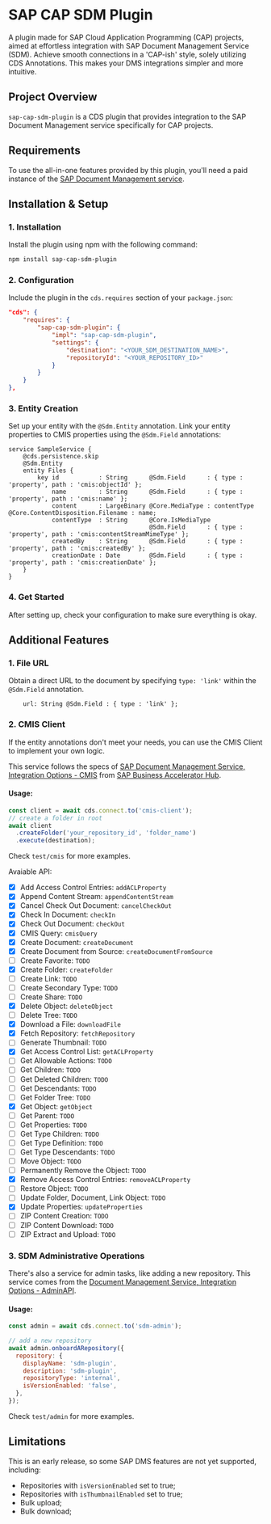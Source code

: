 # SAP CAP SDM Plugin

A plugin made for SAP Cloud Application Programming (CAP) projects, aimed at effortless integration with SAP Document Management Service (SDM). Achieve smooth connections in a 'CAP-ish' style, solely utilizing CDS Annotations. This makes your DMS integrations simpler and more intuitive.

## Project Overview

`sap-cap-sdm-plugin` is a CDS plugin that provides integration to the SAP Document Management service specifically for CAP projects.

## Requirements

To use the all-in-one features provided by this plugin, you'll need a paid instance of the [SAP Document Management service](https://help.sap.com/docs/document-management-service?locale=en-US).

## Installation & Setup

### 1. Installation

Install the plugin using npm with the following command:

```bash
npm install sap-cap-sdm-plugin
```

### 2. Configuration

Include the plugin in the `cds.requires` section of your `package.json`:

```json
"cds": {
    "requires": {
        "sap-cap-sdm-plugin": {
            "impl": "sap-cap-sdm-plugin",
            "settings": {
                "destination": "<YOUR_SDM_DESTINATION_NAME>",
                "repositoryId": "<YOUR_REPOSITORY_ID>"
            }
        }
    }
},
```

### 3. Entity Creation

Set up your entity with the `@Sdm.Entity` annotation. Link your entity properties to CMIS properties using the `@Sdm.Field` annotations:

```cds
service SampleService {
    @cds.persistence.skip
    @Sdm.Entity
    entity Files {
        key id           : String      @Sdm.Field      : { type : 'property', path : 'cmis:objectId' };
            name         : String      @Sdm.Field      : { type : 'property', path : 'cmis:name' };
            content      : LargeBinary @Core.MediaType : contentType  @Core.ContentDisposition.Filename : name;
            contentType  : String      @Core.IsMediaType
                                       @Sdm.Field      : { type : 'property', path : 'cmis:contentStreamMimeType' };
            createdBy    : String      @Sdm.Field      : { type : 'property', path : 'cmis:createdBy' };
            creationDate : Date        @Sdm.Field      : { type : 'property', path : 'cmis:creationDate' };
    }
}
```

### 4. Get Started

After setting up, check your configuration to make sure everything is okay.

## Additional Features

### 1. File URL

Obtain a direct URL to the document by specifying `type: 'link'` within the `@Sdm.Field` annotation.

```cds
    url: String @Sdm.Field : { type : 'link' };
```

### 2. CMIS Client

If the entity annotations don't meet your needs, you can use the CMIS Client to implement your own logic.

This service follows the specs of [SAP Document Management Service, Integration Options - CMIS](https://api.sap.com//package/SAPDocumentManagementServiceIntegrationOptionCMISAPI/rest) from [SAP Business Accelerator Hub](https://api.sap.com/).

#### Usage:

```javascript
const client = await cds.connect.to('cmis-client');
// create a folder in root
await client
  .createFolder('your_repository_id', 'folder_name')
  .execute(destination);
```

Check `test/cmis` for more examples.

Avaiable API:
 - [x] Add Access Control Entries: `addACLProperty`
 - [x] Append Content Stream: `appendContentStream`
 - [x] Cancel Check Out Document: `cancelCheckOut`
 - [x] Check In Document: `checkIn`
 - [x] Check Out Document: `checkOut`
 - [x] CMIS Query: `cmisQuery`
 - [x] Create Document: `createDocument`
 - [x] Create Document from Source: `createDocumentFromSource`
 - [ ] Create Favorite: `TODO`
 - [X] Create Folder: `createFolder`
 - [ ] Create Link: `TODO`
 - [ ] Create Secondary Type: `TODO`
 - [ ] Create Share: `TODO`
 - [X] Delete Object: `deleteObject`
 - [ ] Delete Tree: `TODO`
 - [X] Download a File: `downloadFile`
 - [X] Fetch Repository: `fetchRepository`
 - [ ] Generate Thumbnail: `TODO`
 - [X] Get Access Control List: `getACLProperty`
 - [ ] Get Allowable Actions: `TODO`
 - [ ] Get Children: `TODO`
 - [ ] Get Deleted Children: `TODO`
 - [ ] Get Descendants: `TODO`
 - [ ] Get Folder Tree: `TODO`
 - [X] Get Object: `getObject`
 - [ ] Get Parent: `TODO`
 - [ ] Get Properties: `TODO`
 - [ ] Get Type Children: `TODO`
 - [ ] Get Type Definition: `TODO`
 - [ ] Get Type Descendants: `TODO`
 - [ ] Move Object: `TODO`
 - [ ] Permanently Remove the Object: `TODO`
 - [X] Remove Access Control Entries: `removeACLProperty`
 - [ ] Restore Object: `TODO`
 - [ ] Update Folder, Document, Link Object: `TODO`
 - [X] Update Properties: `updateProperties`
 - [ ] ZIP Content Creation: `TODO`
 - [ ] ZIP Content Download: `TODO`
 - [ ] ZIP Extract and Upload: `TODO`

### 3. SDM Administrative Operations

There's also a service for admin tasks, like adding a new repository. This service comes from the [Document Management Service, Integration Options - AdminAPI](https://api.sap.com/api/AdminAPI/overview).

#### Usage:

```javascript
const admin = await cds.connect.to('sdm-admin');

// add a new repository
await admin.onboardARepository({
  repository: {
    displayName: 'sdm-plugin',
    description: 'sdm-plugin',
    repositoryType: 'internal',
    isVersionEnabled: 'false',
  },
});
```

Check `test/admin` for more examples.

## Limitations

This is an early release, so some SAP DMS features are not yet supported, including:

- Repositories with `isVersionEnabled` set to true;
- Repositories with `isThumbnailEnabled` set to true;
- Bulk upload;
- Bulk download;
